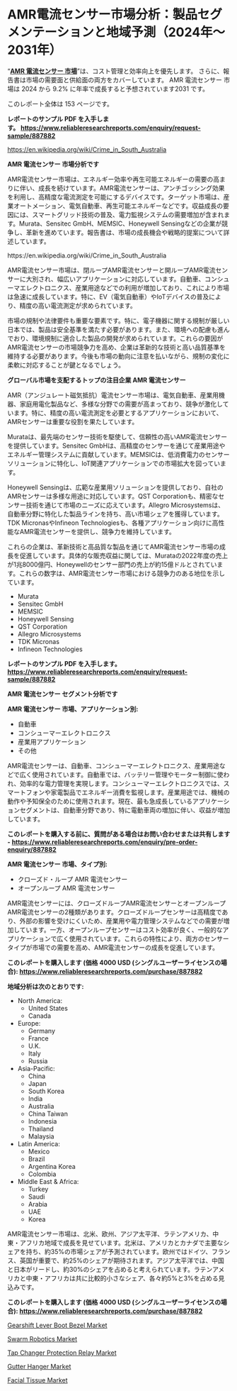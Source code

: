 <p><h1>AMR電流センサー市場分析：製品セグメンテーションと地域予測（2024年〜2031年）</h1></p><p>&ldquo;<strong><a href="https://www.reliableresearchreports.com/amr-current-sensor-r887882?utm_campaign=110&utm_medium=9&utm_source=Github&utm_content=ia&utm_term=18102024&utm_id=amr-current-sensor">AMR 電流センサー 市場</a></strong>&rdquo;は、コスト管理と効率向上を優先します。 さらに、報告書は市場の需要面と供給面の両方をカバーしています。 AMR 電流センサー 市場は 2024 から 9.2% に年率で成長すると予想されています2031 です。</p>
<p>このレポート全体は 153 ページです。</p>
<p><strong>レポートのサンプル PDF を入手します。&nbsp;<a href="https://www.reliableresearchreports.com/enquiry/request-sample/887882?utm_campaign=110&utm_medium=9&utm_source=Github&utm_content=ia&utm_term=18102024&utm_id=amr-current-sensor">https://www.reliableresearchreports.com/enquiry/request-sample/887882</a></strong></p>
<p><a href="https://en.wikipedia.org/wiki/Crime_in_South_Australia?utm_campaign=110&utm_medium=9&utm_source=Github&utm_content=ia&utm_term=18102024&utm_id=amr-current-sensor">https://en.wikipedia.org/wiki/Crime_in_South_Australia</a></p>
<p><strong>AMR 電流センサー 市場分析です</strong></p>
<p><p>AMR電流センサー市場は、エネルギー効率や再生可能エネルギーの需要の高まりに伴い、成長を続けています。AMR電流センサーは、アンチゴッシング効果を利用し、高精度な電流測定を可能にするデバイスです。ターゲット市場は、産業オートメーション、電気自動車、再生可能エネルギーなどです。収益成長の要因には、スマートグリッド技術の普及、電力監視システムの需要増加が含まれます。Murata、Sensitec GmbH、MEMSIC、Honeywell Sensingなどの企業が競争し、革新を進めています。報告書は、市場の成長機会や戦略的提案について詳述しています。</p></p>
<p>https://en.wikipedia.org/wiki/Crime_in_South_Australia</p>
<p><p>AMR電流センサー市場は、閉ループAMR電流センサーと開ループAMR電流センサーに大別され、幅広いアプリケーションに対応しています。自動車、コンシューマエレクトロニクス、産業用途などでの利用が増加しており、これにより市場は急速に成長しています。特に、EV（電気自動車）やIoTデバイスの普及により、精度の高い電流測定が求められています。</p><p>市場の規制や法律要件も重要な要素です。特に、電子機器に関する規制が厳しい日本では、製品は安全基準を満たす必要があります。また、環境への配慮も進んでおり、環境規制に適合した製品の開発が求められています。これらの要因がAMR電流センサーの市場競争力を高め、企業は革新的な技術と高い品質基準を維持する必要があります。今後も市場の動向に注意を払いながら、規制の変化に柔軟に対応することが鍵となるでしょう。</p></p>
<p><strong>グローバル市場を支配するトップの注目企業 AMR 電流センサー</strong></p>
<p><p>AMR（アンジュレート磁気抵抗）電流センサー市場は、電気自動車、産業用機器、家庭用電化製品など、多様な分野での需要が高まっており、競争が激化しています。特に、精度の高い電流測定を必要とするアプリケーションにおいて、AMRセンサーは重要な役割を果たしています。</p><p>Murataは、最先端のセンサー技術を駆使して、信頼性の高いAMR電流センサーを提供しています。Sensitec GmbHは、高精度のセンサーを通じて産業用途やエネルギー管理システムに貢献しています。MEMSICは、低消費電力のセンサーソリューションに特化し、IoT関連アプリケーションでの市場拡大を図っています。</p><p>Honeywell Sensingは、広範な産業用ソリューションを提供しており、自社のAMRセンサーは多様な用途に対応しています。QST Corporationも、精密なセンサー技術を通じて市場のニーズに応えています。Allegro Microsystemsは、自動車分野に特化した製品ラインを持ち、高い市場シェアを獲得しています。TDK MicronasやInfineon Technologiesも、各種アプリケーション向けに高性能なAMR電流センサーを提供し、競争力を維持しています。</p><p>これらの企業は、革新技術と高品質な製品を通じてAMR電流センサー市場の成長を促進しています。具体的な販売収益に関しては、Murataの2022年度の売上が1兆8000億円、Honeywellのセンサー部門の売上が約15億ドルとされています。これらの数字は、AMR電流センサー市場における競争力のある地位を示しています。</p></p>
<p><ul><li>Murata</li><li>Sensitec GmbH</li><li>MEMSIC</li><li>Honeywell Sensing</li><li>QST Corporation</li><li>Allegro Microsystems</li><li>TDK Micronas</li><li>Infineon Technologies</li></ul></p>
<p><strong>レポートのサンプル PDF を入手します。 <a href="https://www.reliableresearchreports.com/enquiry/request-sample/887882?utm_campaign=110&utm_medium=9&utm_source=Github&utm_content=ia&utm_term=18102024&utm_id=amr-current-sensor">https://www.reliableresearchreports.com/enquiry/request-sample/887882</a></strong></p>
<p><strong>AMR 電流センサー セグメント分析です</strong></p>
<p><strong>AMR 電流センサー 市場、アプリケーション別:</strong></p>
<p><ul><li>自動車</li><li>コンシューマーエレクトロニクス</li><li>産業用アプリケーション</li><li>その他</li></ul></p>
<p><p>AMR電流センサーは、自動車、コンシューマーエレクトロニクス、産業用途などで広く使用されています。自動車では、バッテリー管理やモーター制御に使われ、効率的な電力管理を実現します。コンシューマーエレクトロニクスでは、スマートフォンや家電製品でエネルギー消費を監視します。産業用途では、機械の動作や予知保全のために使用されます。現在、最も急成長しているアプリケーションセグメントは、自動車分野であり、特に電動車両の増加に伴い、収益が増加しています。</p></p>
<p><strong>このレポートを購入する前に、質問がある場合はお問い合わせまたは共有します - <a href="https://www.reliableresearchreports.com/enquiry/pre-order-enquiry/887882?utm_campaign=110&utm_medium=9&utm_source=Github&utm_content=ia&utm_term=18102024&utm_id=amr-current-sensor">https://www.reliableresearchreports.com/enquiry/pre-order-enquiry/887882</a></strong></p>
<p><strong>AMR 電流センサー 市場、タイプ別:</strong></p>
<p><ul><li>クローズド・ループ AMR 電流センサー</li><li>オープンループ AMR 電流センサー</li></ul></p>
<p><p>AMR電流センサーには、クローズドループAMR電流センサーとオープンループAMR電流センサーの2種類があります。クローズドループセンサーは高精度であり、外部の影響を受けにくいため、産業用や電力管理システムなどでの需要が増加しています。一方、オープンループセンサーはコスト効率が良く、一般的なアプリケーションで広く使用されています。これらの特性により、両方のセンサータイプが市場での需要を高め、AMR電流センサーの成長を促進しています。</p></p>
<p><strong>このレポートを購入します (価格 4000 USD (シングルユーザーライセンスの場合): <a href="https://www.reliableresearchreports.com/purchase/887882?utm_campaign=110&utm_medium=9&utm_source=Github&utm_content=ia&utm_term=18102024&utm_id=amr-current-sensor">https://www.reliableresearchreports.com/purchase/887882</a></strong></p>
<p><strong>地域分析は次のとおりです:</strong></p>
<p><ul>
    <li>
        North America:
        <ul>
            <li>United States</li>
            <li>Canada</li>
        </ul>
    </li>
    <li>
        Europe:
        <ul>
            <li>Germany</li>
            <li>France</li>
            <li>U.K.</li>
            <li>Italy</li>
            <li>Russia</li>
        </ul>
    </li>
    <li>
        Asia-Pacific:
        <ul>
            <li>China</li>
            <li>Japan</li>
            <li>South Korea</li>
            <li>India</li>
            <li>Australia</li>
            <li>China Taiwan</li>
            <li>Indonesia</li>
            <li>Thailand</li>
            <li>Malaysia</li>
        </ul>
    </li>
    <li>
        Latin America:
        <ul>
            <li>Mexico</li>
            <li>Brazil</li>
            <li>Argentina Korea</li>
            <li>Colombia</li>
        </ul>
    </li>
    <li>
        Middle East & Africa:
        <ul>
            <li>Turkey</li>
            <li>Saudi</li>
            <li>Arabia</li>
            <li>UAE</li>
            <li>Korea</li>
        </ul>
    </li>
    </ul></p>
<p><p>AMR電流センサー市場は、北米、欧州、アジア太平洋、ラテンアメリカ、中東・アフリカ地域で成長を見せています。北米は、アメリカとカナダで主要なシェアを持ち、約35%の市場シェアが予測されています。欧州ではドイツ、フランス、英国が重要で、約25%のシェアが期待されます。アジア太平洋では、中国と日本がリードし、約30%のシェアを占めると考えられています。ラテンアメリカと中東・アフリカは共に比較的小さなシェア、各々約5%と3%を占める見込みです。</p></p>
<p><strong>このレポートを購入します (価格 4000 USD (シングルユーザーライセンスの場合): <a href="https://www.reliableresearchreports.com/purchase/887882?utm_campaign=110&utm_medium=9&utm_source=Github&utm_content=ia&utm_term=18102024&utm_id=amr-current-sensor">https://www.reliableresearchreports.com/purchase/887882</a></strong></p>
<p><p><a href="https://github.com/alesiasc0na/Market-Research-Report-List-1/blob/main/gearshift-lever-boot-bezel-market.md?utm_campaign=110&utm_medium=9&utm_source=Github&utm_content=ia&utm_term=18102024&utm_id=amr-current-sensor">Gearshift Lever Boot Bezel Market</a></p><p><a href="https://issuu.com/reportprime-2/docs/swarm-robotics-market-size-2030.ppt_06b9c2e9c6b8dc?utm_campaign=110&utm_medium=9&utm_source=Github&utm_content=ia&utm_term=18102024&utm_id=amr-current-sensor">Swarm Robotics Market</a></p><p><a href="https://github.com/kathiestrine5ty/Market-Research-Report-List-1/blob/main/tap-changer-protection-relay-market.md?utm_campaign=110&utm_medium=9&utm_source=Github&utm_content=ia&utm_term=18102024&utm_id=amr-current-sensor">Tap Changer Protection Relay Market</a></p><p><a href="https://issuu.com/reportprime-2/docs/gutter-hanger-market-size-2030.pptx_91e79144ffc1b5?utm_campaign=110&utm_medium=9&utm_source=Github&utm_content=ia&utm_term=18102024&utm_id=amr-current-sensor">Gutter Hanger Market</a></p><p><a href="https://www.linkedin.com/pulse/strategic-forecast-facial-tissue-market-growth-trends-size-2024-bomzc?utm_campaign=110&utm_medium=9&utm_source=Github&utm_content=ia&utm_term=18102024&utm_id=amr-current-sensor">Facial Tissue Market</a></p></p>